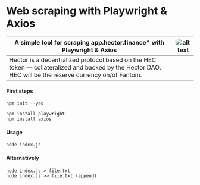 # Web scraping with Playwright & Axios

| A simple tool for scraping app.hector.finance* with Playwright & Axios       | ![alt text](https://cdn.stamp.fyi/space/hectordao.eth?s=160&cb=141e8b325ed7c273) |
| ----------- | ----------- |
| Hector is a decentralized protocol based on the HEC token — collateralized and backed by the Hector DAO. HEC will be the reserve currency on/of Fantom.       |        |

#### First steps
```
npm init --yes

npm install playwright
npm install axios
```
#### Usage
```
node index.js
```
#### Alternatively 
```
node index.js > file.txt
node index.js >> file.txt (append)
```